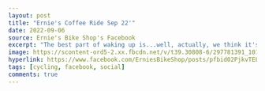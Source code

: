 ```yaml
---
layout: post
title: "Ernie's Coffee Ride Sep 22'"
date: 2022-09-06
source: Ernie's Bike Shop's Facebook
excerpt: "The best part of waking up is...well, actually, we think it's an early bike ride, THEN a cup of joe. Have you been on one of our Morning Coffee rides yet? This Friday is your chance!"
image: https://scontent-ord5-2.xx.fbcdn.net/v/t39.30808-6/297781391_10166148511850276_4621013749111467232_n.jpg?_nc_cat=110&ccb=1-7&_nc_sid=3635dc&_nc_ohc=_dwg9wjWohUAX9iMqUK&_nc_ht=scontent-ord5-2.xx&oh=00_AfBqkzod4jF9r5W-v31jC9JByXfuT_7TNZaIuc4odeFT1w&oe=6571D813
hyperlink: https://www.facebook.com/ErniesBikeShop/posts/pfbid02PjkvTELbibPPdCk6apupiiJWY47i2it9GoWaDdsTLGzKBXL2ws49Tc1QyMUiqFKCl
tags: [cycling, facebook, social]
comments: true
---
```


